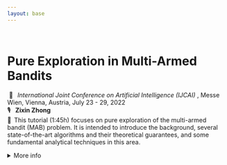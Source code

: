 ```yaml
---
layout: base
---
```


<br/>
  
 
# Pure Exploration in Multi-Armed Bandits
&nbsp;📍 &thinsp;
<i> International Joint Conference on Artificial Intelligence (IJCAI) </i>, Messe Wien, Vienna, Austria, July 23 - 29, 2022
<br>
🎙️ &thinsp;
<b> Zixin Zhong </b> 
<br>
&#128172;&thinsp;
This tutorial (1:45h) focuses on pure exploration of the multi-armed bandit (MAB) problem. It is intended to introduce the background, several state-of-the-art algorithms and their theoretical guarantees, and some fundamental analytical techniques in this area.
<!-- <b>Abstract </b> 
<br> &nbsp;&nbsp;&nbsp;&nbsp;&nbsp;&nbsp; -->

<details>
<summary> 
  <span style="class:body;">More info</span>
<!--   <span style="font-family:serif-primary; font-color:default-shade;">More info</span> -->
<!--   <span style="background-color:blue">More info</span> -->
  </summary>
         &nbsp;&nbsp;&nbsp;&nbsp;<span style="font-family:serif-primary; font-color:default-color; font-size: 14px;">will be presented here.</span>
<!-- <figure class="highlight"> -->
<!--     <pre> -->
<!--         <code class="language-ruby" data-lang="ruby"> -->
<!--         <span class="nb">puts</span> <span class="s1">'Expanded message'</span> -->
<!--         </code> -->
<!--     </pre> -->
<!-- </figure> -->
</details>
  
